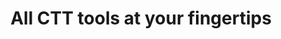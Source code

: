 ---
layout: case-study
permalink: case-studies/model/

title: All CTT tools at your fingertips
client: App CTT
images:
  full: /assets/graphics/content/ctt_cs_hero_banner.jpg
  small:
  card:

# Into section
s_intro:
  logos: 
    - url: /assets/graphics/content/ctt_logo.jpg
      alt: Client logo
    - url: /assets/graphics/content/ctt_logo.jpg
      alt: Client logo
  title: CTT is one of the most iconic brands in Portugal, with vast assets that have kept up with the run of time
  description: |
    CTT have a wide range of services in addition to the post office – as for example meuSelo, meuPostal, Delivery tracking, SIGA request, Tolls payment, Ticketline. We designed an app that gather all this tools in just on place  
    Markdown **is supported**!

# Summary section
s_summary:
  scope:
    - UI/UX Design
    - Information architecture
  challenge:
    title: Crafting a unified experience
    description: Create an single app that combines all CTT services available in their website.
  solution:
    title: Encontrar Título
    description: A simple and intuitive interface that preserves the brand identity and content representation across different platform.

# Metrics section
s_metrics:
  - title: Metric title
    description: Metric subtitle/description that can have two lines
    value: 999
  - title: Metric title 2
    description: Metric subtitle/description that can have two lines 2
    value: 9%

# Featured quote section
s_feature_quote:
  quote: This is a quote with the background color set with the main color of the project
  source: Name of the person, Role at Company nam
  class:
  bgcolor: '#ec2127'

# Quotes list section
s_quotes:
  - author:
      name: Name of the person
      role: CEO of company
      image: 
        url: /assets/graphics/content/ctt_user.jpg
        alt: Quote author picture
    quote: This is what the user said about the product or the project
    source: this is the source of the quote
  - author:
      name: Name of the person
      role: CEO of company
      image: 
        url: /assets/graphics/content/ctt_user.jpg
        alt: Quote author picture
    quote: This is what the user said about the product or the project
    source: this is the source of the quote

s_content:
  # Section with text on the left
  - type: section-tl
    class:
    bgcolor:
    title: Section with text on the left
    content: |
      The content is free form. Supports **markdown** and liquid interpolation.  
      CTT app unifies all CTT services in one simple & productive interface, allowing users to quickly access and switch between services. Locate orders and correspondence, check toll debts or buying a ticket to a show is now just a tap away!

      The application features:
        - item 1
        - item 2
    images:
      - url: /assets/graphics/content/ctt_interface.png
        alt: Main image
      - url: /assets/graphics/content/ctt_interface.png
        alt: Secondary image

  # Section with text on the right
  - type: section-tr
    class:
    bgcolor:
    title: Section with text on the right
    content: |
      The content is free form. Supports **markdown** and liquid interpolation.  
      CTT app unifies all CTT services in one simple & productive interface, allowing users to quickly access and switch between services. Locate orders and correspondence, check toll debts or buying a ticket to a show is now just a tap away!
    images:
      - url: /assets/graphics/content/ctt_interface.png
        alt: Main image
      - url: /assets/graphics/content/ctt_interface.png
        alt: Secondary image

  # Section with small text on the left
  - type: section-tl-small
    class:
    bgcolor:
    title: Section with small text on the left
    content: |
      The content is free form. Supports **markdown** and liquid interpolation.  
      CTT app unifies all CTT services in one simple & productive interface, allowing users to quickly access and switch between services. Locate orders and correspondence, check toll debts or buying a ticket to a show is now just a tap away!
    images:
      - url: /assets/graphics/content/ctt_interface.png
        alt: Main image

  # Section with small text on the right
  - type: section-tr-small
    class:
    bgcolor:
    title: Section with small text on the right
    content: |
      The content is free form. Supports **markdown** and liquid interpolation.  
      CTT app unifies all CTT services in one simple & productive interface, allowing users to quickly access and switch between services. Locate orders and correspondence, check toll debts or buying a ticket to a show is now just a tap away!
    images:
      - url: /assets/graphics/content/ctt_interface.png
        alt: Main image

  # Section with txt on the left and background
  - type: section-tl
    class:
    bgcolor: '#ec2127'
    title: Section with text on the left and background
    content: |
      The content is free form. Supports **markdown** and liquid interpolation.  
      CTT app unifies all CTT services in one simple & productive interface, allowing users to quickly access and switch between services. Locate orders and correspondence, check toll debts or buying a ticket to a show is now just a tap away!
    images:
      - url: /assets/graphics/content/ctt_interface_desktop.jpg
        alt: Main image

  # Section with image
  - type: section-img
    class:
    images:
      - url: /assets/graphics/content/ctt_interface_flow.jpg
        alt: Main image

  # Section with image full 
  - type: section-img-full
    class:
    images:
      - url: /assets/graphics/content/ctt_interface_flow.jpg
        alt: Main image
---